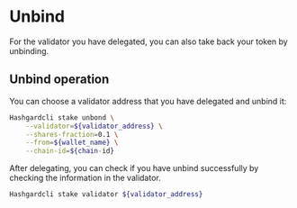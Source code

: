 # Unbind

For the validator you have delegated, you can also take back your token by unbinding.

## Unbind operation

You can choose a validator address that you have delegated and unbind it:

```bash
Hashgardcli stake unbond \
    --validator=${validator_address} \
    --shares-fraction=0.1 \
    --from=${wallet_name} \
    --chain-id=${chain-id}	
```

After delegating, you can check if you have unbind successfully by checking the information in the validator.

```bash
Hashgardcli stake validator ${validator_address} 
```